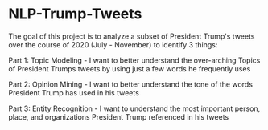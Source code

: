 # NLP-Trump-Tweets
The goal of this project is to analyze a subset of President Trump's tweets over the course of 2020 (July - November) to identify 3 things: 

Part 1: Topic Modeling - I want to better understand the over-arching Topics of President Trumps tweets by using just a few words he frequently uses 

Part 2: Opinion Mining - I want to better understand the tone of the words President Trump has used in his tweets

Part 3: Entity Recognition - I want to understand the most important person, place, and organizations President Trump referenced in his tweets
